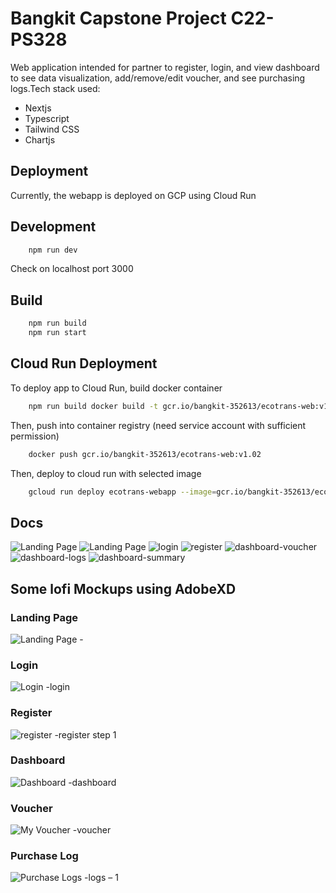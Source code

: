 # Bangkit Capstone Project C22-PS328 
Web application intended for partner to register, login, and view dashboard to see data visualization, add/remove/edit voucher, and see purchasing logs.Tech stack used: 
- Nextjs 
- Typescript
- Tailwind CSS 
- Chartjs

## Deployment
Currently, the webapp is deployed on GCP using Cloud Run

## Development 
```bash
    npm run dev
```
Check on localhost port 3000
## Build
```bash
    npm run build
    npm run start
```
## Cloud Run Deployment
To deploy app to Cloud Run, build docker container
```bash
    npm run build docker build -t gcr.io/bangkit-352613/ecotrans-web:v1.02
```
Then, push into container registry (need service account with sufficient permission)
```bash
    docker push gcr.io/bangkit-352613/ecotrans-web:v1.02 
```
Then, deploy to cloud run with selected image 
```bash
    gcloud run deploy ecotrans-webapp --image=gcr.io/bangkit-352613/ecotrans-web:v1.02
```
## Docs
![Landing Page](https://user-images.githubusercontent.com/47879766/173211591-01b74779-0b9b-4418-ada1-180a4622344c.png)
![Landing Page](https://user-images.githubusercontent.com/47879766/173211596-205610fa-4b1b-4251-bfe0-832ac4b84d3d.png)
![login](https://user-images.githubusercontent.com/47879766/173211599-207438b9-c295-4441-ab03-6968677848ae.png)
![register](https://user-images.githubusercontent.com/47879766/173211601-8bc047f4-f31f-4259-b23c-942918165ede.png)
![dashboard-voucher](https://user-images.githubusercontent.com/47879766/173211602-a6011692-842e-4fa2-b7be-160a74af35aa.png)
![dashboard-logs](https://user-images.githubusercontent.com/47879766/173211604-a0bc7799-412c-4865-b082-b19836edde28.png)
![dashboard-summary](https://user-images.githubusercontent.com/47879766/173211605-8aa6f625-4653-401b-9526-02e6dee9dc98.png)


## Some lofi Mockups using AdobeXD
### Landing Page
![Landing Page -](https://user-images.githubusercontent.com/47879766/169674120-d6494fdf-943b-47b4-8f98-b5fa949a45df.png)
### Login
![Login -login](https://user-images.githubusercontent.com/47879766/169674127-1a8667d2-5e1c-4bc0-aec3-f3d115c2fc9b.png)
### Register
![register -register step 1](https://user-images.githubusercontent.com/47879766/169674129-999f8467-fe44-454a-9db6-af3a67cd9c99.png)
### Dashboard
![Dashboard -dashboard](https://user-images.githubusercontent.com/47879766/169674131-716b450a-d9c0-453b-8ac5-0c9e63446724.png)
### Voucher
![My Voucher -voucher](https://user-images.githubusercontent.com/47879766/169674132-ffb6eaff-52a6-465d-a522-e9167791a3c1.png)
### Purchase Log
![Purchase Logs -logs – 1](https://user-images.githubusercontent.com/47879766/169674135-84246109-2fa1-4cd0-a291-f32b57a8c766.png)